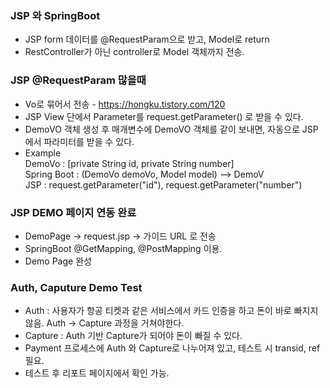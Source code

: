 ### JSP 와 SpringBoot

- JSP form 데이터를 @RequestParam으로 받고, Model로 return
- RestController가 아닌 controller로 Model 객체까지 전송.


### JSP @RequestParam 많을때 

- Vo로 묶어서 전송 - https://hongku.tistory.com/120
- JSP View 단에서 Parameter를 request.getParameter() 로 받을 수 있다.
- DemoVO 객체 생성 후 매개변수에 DemoVO 객체를 같이 보내면, 자동으로 JSP에서 파라미터를 받을 수 있다.
- Example  
DemoVo : [private String id, private String number]   
Spring Boot : (DemoVo demoVo, Model model)  --> DemoV   
JSP : request.getParameter("id"), request.getParameter("number")


### JSP DEMO 페이지 연동 완료

- DemoPage -> request.jsp -> 가이드 URL 로 전송
- SpringBoot @GetMapping, @PostMapping 이용.
- Demo Page 완성


### Auth, Caputure Demo Test

- Auth : 사용자가 항공 티켓과 같은 서비스에서 카드 인증을 하고 돈이 바로 빠지지 않음. Auth -> Capture 과정을 거쳐야한다.
- Capture :  Auth 기반 Capture가 되어야 돈이 빠질 수 있다.
- Payment 프로세스에 Auth 와 Capture로 나누어져 있고, 테스트 시 transid, ref 필요.
- 테스트 후 리포트 페이지에서 확인 가능.
